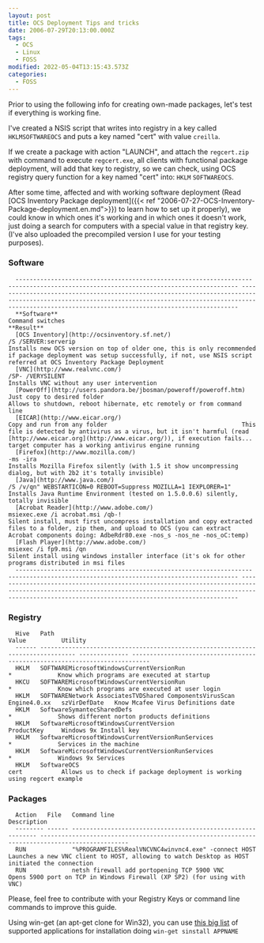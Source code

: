 ```yaml
---
layout: post
title: OCS Deployment Tips and tricks
date: 2006-07-29T20:13:00.000Z
tags:
  - OCS
  - Linux
  - FOSS
modified: 2022-05-04T13:15:43.573Z
categories:
  - FOSS
---
```


Prior to using the following info for creating own-made packages, let's test if everything is working fine.

I've created a NSIS script that writes into registry in a key called `HKLMSOFTWAREOCS` and puts a key named "cert" with value `creilla`.

If we create a package with action "LAUNCH", and attach the `regcert.zip` with command to execute `regcert.exe`, all clients with functional package deployment, will add that key to registry, so we can check, using OCS registry query function for a key named "cert" into: `HKLM` `SOFTWAREOCS`.

After some time, affected and with working software deployment (Read [OCS Inventory Package deployment]({{< ref "2006-07-27-OCS-Inventory-Package-deployment.en.md">}}) to learn how to set up it properly), we could know in which ones it's working and in which ones it doesn't work, just doing a search for computers with a special value in that registry key. (I've also uploaded the precompiled version I use for your testing purposes).

### Software

```raw
  ------------------------------------------------------------------- ----------------------------------------------------------------- -----------------------------------------------------------------------------------------------------------------------------------------------------------------------------------------------------------------
  **Software**                                                        Command switches                                                  **Result**
  [OCS Inventory](http://ocsinventory.sf.net/)                        /S /SERVER:serverip                                               Installs new OCS version on top of older one, this is only recommended if package deployment was setup successfully, if not, use NSIS script referred at OCS Inventory Package Deployment
  [VNC](http://www.realvnc.com/)                                      /SP- /VERYSILENT                                                  Installs VNC without any user intervention
  [PowerOff](http://users.pandora.be/jbosman/poweroff/poweroff.htm)   Just copy to desired folder                                       Allows to shutdown, reboot hibernate, etc remotely or from command line
  [EICAR](http://www.eicar.org/)                                      Copy and run from any folder                                      This file is detected by antivirus as a virus, but it isn't harmful (read [http://www.eicar.org](http://www.eicar.org/)), if execution fails... target computer has a working antivirus engine running
  [Firefox](http://www.mozilla.com/)                                  -ms -ira                                                          Installs Mozilla Firefox silently (with 1.5 it show uncompressing dialog, but with 2b2 it's totally invisible)
  [Java](http://www.java.com/)                                        /S /v/qn" WEBSTARTICON=0 REBOOT=Suppress MOZILLA=1 IEXPLORER=1"   Installs Java Runtime Environment (tested on 1.5.0.0.6) silently, totally invisible
  [Acrobat Reader](http://www.adobe.com/)                             msiexec.exe /i acrobat.msi /qb-!                                  Silent install, must first uncompress installation and copy extracted files to a folder, zip them, and upload to OCS (you can extract Acrobat components doing: AdbeRdr80.exe -nos_s -nos_ne -nos_oC:temp)
  [Flash Player](http://www.adobe.com/)                               msiexec /i fp9.msi /qn                                            Silent install using windows installer interface (it's ok for other programs distributed in msi files
  ------------------------------------------------------------------- ----------------------------------------------------------------- -----------------------------------------------------------------------------------------------------------------------------------------------------------------------------------------------------------------
```

### Registry

```raw
  Hive   Path                                                                             Value          Utility
  ------ -------------------------------------------------------------------------------- -------------- ---------------------------------------------------------------------------
  HKLM   SOFTWAREMicrosoftWindowsCurrentVersionRun                                *             Know which programs are executed at startup
  HKCU   SOFTWAREMicrosoftWindowsCurrentVersionRun                                *             Know which programs are executed at user login
  HKLM   SOFTWARENetwork AssociatesTVDShared ComponentsVirusScan Engine4.0.xx   szVirDefDate   Know Mcafee Virus Definitions date
  HKLM   SoftwareSymantecSharedDefs                                                   *             Shows different norton products definitions
  HKLM   SoftwareMicrosoftWindowsCurrentVersion                                     ProductKey     Windows 9x Install key
  HKLM   SoftwareMicrosoftWindowsCurrentVersionRunServices                        *             Services in the machine
  HKLM   SoftwareMicrosoftWindowsCurrentVersionRunServices                        *             Windows 9x Services
  HKLM   SoftwareOCS                                                                    cert           Allows us to check if package deployment is working using regcert example
```

### Packages

```raw
  Action   File   Command line                                                 Description
  -------- ------ ------------------------------------------------------------ -----------------------------------------------------------------------------------------------
  RUN             "%PROGRAMFILES%RealVNCVNC4winvnc4.exe" -connect HOST   Launches a new VNC client to HOST, allowing to watch Desktop as HOST initiated the connection
  RUN             netsh firewall add portopening TCP 5900 VNC                  Opens 5900 port on TCP in Windows Firewall (XP SP2) (for using with VNC)
```

Please, feel free to contribute with your Registry Keys or command line commands to improve this guide.

Using win-get (an apt-get clone for Win32), you can use [this big list](http://windows-get.sourceforge.net/listapps.php) of supported applications for installation doing `win-get sinstall APPNAME`
